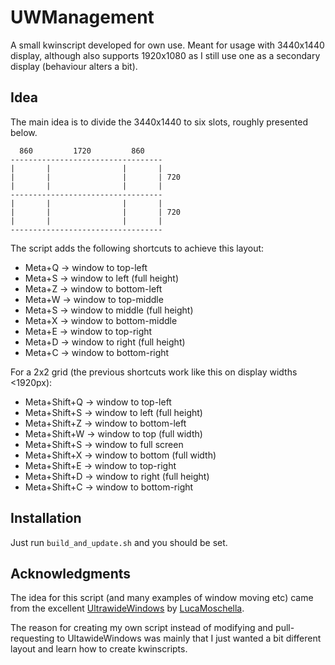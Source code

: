 # UWManagement

A small kwinscript developed for own use. Meant for usage with 3440x1440 display,
although also supports 1920x1080 as I still use one as a secondary display (behaviour alters a bit).

## Idea
The main idea is to divide the 3440x1440 to six slots, roughly presented below.

```
  860         1720         860
----------------------------------
|       |                |       |
|       |                |       | 720
|       |                |       |
----------------------------------
|       |                |       |
|       |                |       | 720
|       |                |       |
----------------------------------
```

The script adds the following shortcuts to achieve this layout:
  - Meta+Q -> window to top-left
  - Meta+S -> window to left (full height)
  - Meta+Z -> window to bottom-left
  - Meta+W -> window to top-middle
  - Meta+S -> window to middle (full height)
  - Meta+X -> window to bottom-middle
  - Meta+E -> window to top-right
  - Meta+D -> window to right (full height)
  - Meta+C -> window to bottom-right

For a 2x2 grid (the previous shortcuts work like this on display widths <1920px):
  - Meta+Shift+Q -> window to top-left
  - Meta+Shift+S -> window to left (full height)
  - Meta+Shift+Z -> window to bottom-left
  - Meta+Shift+W -> window to top (full width)
  - Meta+Shift+S -> window to full screen
  - Meta+Shift+X -> window to bottom (full width)
  - Meta+Shift+E -> window to top-right
  - Meta+Shift+D -> window to right (full height)
  - Meta+Shift+C -> window to bottom-right

## Installation
Just run `build_and_update.sh` and you should be set.

## Acknowledgments
The idea for this script (and many examples of window moving etc) came from the
excellent [UltrawideWindows](https://github.com/LucaMoschella/UltrawideWindows)
by [LucaMoschella](https://github.com/LucaMoschella).

The reason for creating my own script instead of modifying and pull-requesting
to UltawideWindows was mainly that I just wanted a bit different layout and
learn how to create kwinscripts.
